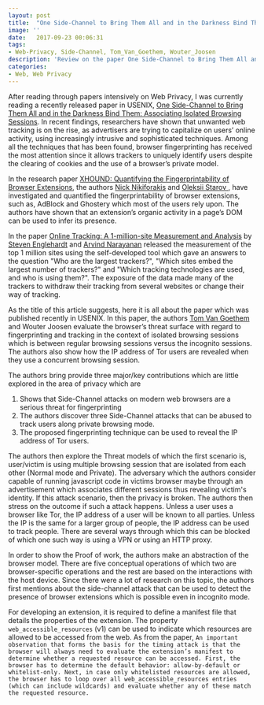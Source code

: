 ```yaml
---
layout: post
title:  "One Side-Channel to Bring Them All and in the Darkness Bind Them: Associating Isolated Browsing Sessions"
image: ''
date:   2017-09-23 00:06:31
tags:
- Web-Privacy, Side-Channel, Tom_Van_Goethem, Wouter_Joosen
description: 'Review on the paper One Side-Channel to Bring Them All and in the Darkness Bind Them: Associating Isolated Browsing Sessions'
categories:
- Web, Web Privacy
---
```


After reading through papers intensively on Web Privacy, I was currently reading a recently released paper in USENIX, <a href="https://www.usenix.org/conference/woot17/workshop-program/presentation/van-goethem">One Side-Channel to Bring Them All and in the Darkness Bind Them: Associating Isolated Browsing Sessions</a>. In recent findings, researchers have shown that unwanted web tracking is on the rise, as advertisers are trying to capitalize on users’ online activity, using increasingly intrusive and sophisticated techniques. Among all the techniques that has been found, browser fingerprinting has received the most attention since it allows trackers to uniquely identify users despite the clearing of cookies and the use of a browser’s private model.

In the research paper <a href="http://ieeexplore.ieee.org/document/7958618/"> XHOUND: Quantifying the Fingerprintability of Browser Extensions</a>, the authors <a href="https://twitter.com/nicknikiforakis"> Nick Nikiforakis</a> and <a href ="https://twitter.com/o_starov"> Oleksii Starov </a>, have investigated and quantified the fingerprintability of browser extensions, such as, AdBlock and Ghostery which most of the users rely upon. The authors have shown that an extension’s organic activity in a page’s DOM can be used to infer its presence.

In the paper <a href ="http://randomwalker.info/publications/OpenWPM_1_million_site_tracking_measurement.pdf">Online Tracking: A 1-million-site Measurement and Analysis</a> by <a href="https://twitter.com/search?q=Steven%20Englehardt&src=typd">Steven Englehardt</a> and <a href="https://twitter.com/random_walker">Arvind Narayanan</a> released the measurement of the top 1 million sites using the self-developed tool which gave an answers to the question "Who are the largest trackers?", "Which sites embed the largest number of trackers?" and "Which tracking technologies are used, and who is using them?". The exposure of the data made many of the trackers to withdraw their tracking from several websites or change their way of tracking.

As the title of this article suggests, here it is all about the paper which was published recently in USENIX. In this paper, the authors <a href ="https://twitter.com/tomvangoethem">Tom Van Goethem</a> and Wouter Joosen evaluate the browser’s threat surface with regard to fingerprinting and tracking in the context of isolated browsing sessions which is between regular browsing sessions versus the incognito sessions. The authors also show how the IP address of Tor users are revealed when they use a concurrent browsing session.

The authors bring provide three major/key contributions which are little explored in the area of privacy which are
<ol>
<li>Shows that Side-Channel attacks on modern web browsers are a serious threat for fingerprinting</li>
<li>The authors discover three Side-Channel attacks that can be abused to track users along private browsing mode.</li>
<li>The proposed fingerprinting technique can be used to reveal the IP address of Tor users.</li>
</ol>

The authors then explore the Threat models of which the first scenario is, user/victim is using multiple browsing session that are isolated from each other (Normal mode and Private). The adversary which the authors consider capable of running javascript code in victims browser maybe through an advertisement which associates different sessions thus revealing victim's identity. If this attack scenario, then the privacy is broken. The authors then stress on the outcome if such a attack happens. Unless a user uses a browser like Tor, the IP address of a user will be known to all parties. Unless the IP is the same for a larger group of people, the IP address can be used to track people. There are several ways through which this can be blocked of which one such way is using a VPN or using an HTTP proxy.

In order to show the Proof of work, the authors make an abstraction of the browser model. There are five conceptual operations of which two are browser-specific operations and the rest are based on the interactions with the host device. Since there were a lot of research on this topic, the authors first mentions about the side-channel attack that can be used to detect the presence of browser extensions which is possible even in incognito mode. 

For developing an extension, it is required to define a manifest file that details the properties of the extension. The property `web_accessible_resources` (v1) can be used to indicate which resources are allowed to be accessed from the web. As from the paper, `An important observation that forms the basis for the timing attack is that the browser will always need to evaluate the extension’s manifest to determine whether a requested resource can be accessed. First, the browser has to determine the default behavior: allow-by-default or whitelist-only. Next, in case only whitelisted resources are allowed, the browser has to loop over all web_accessible_resources entries (which can include wildcards) and evaluate whether any of these match the requested resource.`
